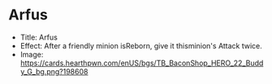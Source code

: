 # Arfus
- Title:  Arfus
- Effect:  After a friendly minion isReborn, give it thisminion's Attack twice.
- Image:  https://cards.hearthpwn.com/enUS/bgs/TB_BaconShop_HERO_22_Buddy_G_bg.png?198608
